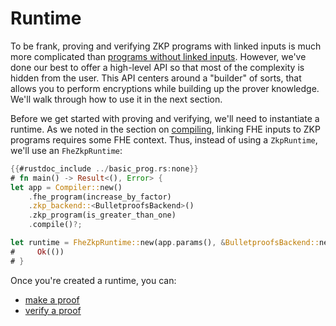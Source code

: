 # Runtime

To be frank, proving and verifying ZKP programs with linked inputs is much more complicated than [programs without linked inputs](/zkp/runtime/runtime.md). However, we've done our best to offer a high-level API so that most of the complexity is hidden from the user. This API centers around a "builder" of sorts, that allows you to perform encryptions while building up the prover knowledge. We'll walk through how to use it in the next section.

Before we get started with proving and verifying, we'll need to instantiate a
runtime. As we noted in the section on
[compiling](/linked/compiling/compiling.md), linking FHE inputs to ZKP programs
requires some FHE context. Thus, instead of using a `ZkpRuntime`, we'll use an
`FheZkpRuntime`:

```rust
{{#rustdoc_include ../basic_prog.rs:none}}
# fn main() -> Result<(), Error> {
let app = Compiler::new()
    .fhe_program(increase_by_factor)
    .zkp_backend::<BulletproofsBackend>()
    .zkp_program(is_greater_than_one)
    .compile()?;

let runtime = FheZkpRuntime::new(app.params(), &BulletproofsBackend::new())?;
#     Ok(())
# }
```

Once you're created a runtime, you can:
* [make a proof](./prove.md)
* [verify a proof](./verify.md)
